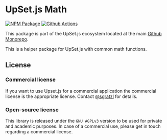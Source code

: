 # UpSet.js Math

[![NPM Package][npm-image]][npm-url] [![Github Actions][github-actions-image]][github-actions-url]

This package is part of the UpSet.js ecosystem located at the main [Github Monorepo](https://github.com/upsetjs/upsetjs).

This is a helper package for UpSet.js with common math functions.

## License

### Commercial license

If you want to use Upset.js for a commercial application the commercial license is the appropriate license. Contact [@sgratzl](mailto:sam@sgratzl.com) for details.

### Open-source license

This library is released under the `GNU AGPLv3` version to be used for private and academic purposes. In case of a commercial use, please get in touch regarding a commercial license.

[npm-image]: https://badge.fury.io/js/@upsetjs/math.svg
[npm-url]: https://npmjs.org/package/@upsetjs/math
[github-actions-image]: https://github.com/sgratzl/upsetjs/workflows/nodeci/badge.svg
[github-actions-url]: https://github.com/sgratzl/upsetjs/actions
